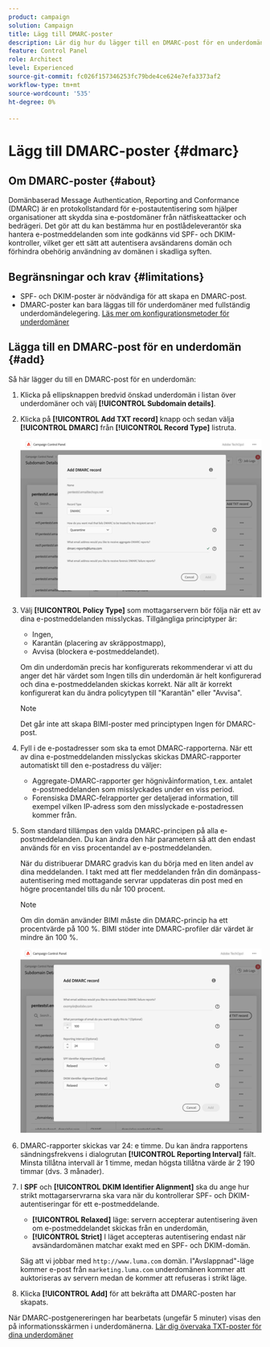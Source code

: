 ```yaml
---
product: campaign
solution: Campaign
title: Lägg till DMARC-poster
description: Lär dig hur du lägger till en DMARC-post för en underdomän.
feature: Control Panel
role: Architect
level: Experienced
source-git-commit: fc026f157346253fc79bde4ce624e7efa3373af2
workflow-type: tm+mt
source-wordcount: '535'
ht-degree: 0%

---
```



# Lägg till DMARC-poster {#dmarc}

## Om DMARC-poster {#about}

Domänbaserad Message Authentication, Reporting and Conformance (DMARC) är en protokollstandard för e-postautentisering som hjälper organisationer att skydda sina e-postdomäner från nätfiskeattacker och bedrägeri. Det gör att du kan bestämma hur en postlådeleverantör ska hantera e-postmeddelanden som inte godkänns vid SPF- och DKIM-kontroller, vilket ger ett sätt att autentisera avsändarens domän och förhindra obehörig användning av domänen i skadliga syften.

## Begränsningar och krav {#limitations}

* SPF- och DKIM-poster är nödvändiga för att skapa en DMARC-post.
* DMARC-poster kan bara läggas till för underdomäner med fullständig underdomändelegering. [Läs mer om konfigurationsmetoder för underdomäner](subdomains-branding.md#subdomain-delegation-methods)

## Lägga till en DMARC-post för en underdomän {#add}

Så här lägger du till en DMARC-post för en underdomän:

1. Klicka på ellipsknappen bredvid önskad underdomän i listan över underdomäner och välj **[!UICONTROL Subdomain details]**.

1. Klicka på **[!UICONTROL Add TXT record]** knapp och sedan välja **[!UICONTROL DMARC]** från **[!UICONTROL Record Type]** listruta.

   ![](assets/dmarc-add.png)

1. Välj **[!UICONTROL Policy Type]** som mottagarservern bör följa när ett av dina e-postmeddelanden misslyckas. Tillgängliga principtyper är:

   * Ingen,
   * Karantän (placering av skräppostmapp),
   * Avvisa (blockera e-postmeddelandet).

   Om din underdomän precis har konfigurerats rekommenderar vi att du anger det här värdet som Ingen tills din underdomän är helt konfigurerad och dina e-postmeddelanden skickas korrekt. När allt är korrekt konfigurerat kan du ändra policytypen till &quot;Karantän&quot; eller &quot;Avvisa&quot;.

   >[!NOTE]
   >
   > Det går inte att skapa BIMI-poster med principtypen Ingen för DMARC-post.

1. Fyll i de e-postadresser som ska ta emot DMARC-rapporterna. När ett av dina e-postmeddelanden misslyckas skickas DMARC-rapporter automatiskt till den e-postadress du väljer:

   * Aggregate-DMARC-rapporter ger högnivåinformation, t.ex. antalet e-postmeddelanden som misslyckades under en viss period.
   * Forensiska DMARC-felrapporter ger detaljerad information, till exempel vilken IP-adress som den misslyckade e-postadressen kommer från.

1. Som standard tillämpas den valda DMARC-principen på alla e-postmeddelanden. Du kan ändra den här parametern så att den endast används för en viss procentandel av e-postmeddelanden.

   När du distribuerar DMARC gradvis kan du börja med en liten andel av dina meddelanden. I takt med att fler meddelanden från din domänpass-autentisering med mottagande servrar uppdateras din post med en högre procentandel tills du når 100 procent.

   >[!NOTE]
   >
   >Om din domän använder BIMI måste din DMARC-princip ha ett procentvärde på 100 %. BIMI stöder inte DMARC-profiler där värdet är mindre än 100 %.

   ![](assets/dmarc-add2.png)

1. DMARC-rapporter skickas var 24: e timme. Du kan ändra rapportens sändningsfrekvens i dialogrutan **[!UICONTROL Reporting Interval]** fält. Minsta tillåtna intervall är 1 timme, medan högsta tillåtna värde är 2 190 timmar (dvs. 3 månader).

1. I **SPF** och **[!UICONTROL DKIM Identifier Alignment]** ska du ange hur strikt mottagarservrarna ska vara när du kontrollerar SPF- och DKIM-autentiseringar för ett e-postmeddelande.

   * **[!UICONTROL Relaxed]** läge: servern accepterar autentisering även om e-postmeddelandet skickas från en underdomän,
   * **[!UICONTROL Strict]** I läget accepteras autentisering endast när avsändardomänen matchar exakt med en SPF- och DKIM-domän.

   Säg att vi jobbar med `http://www.luma.com` domän. I&quot;Avslappnad&quot;-läge kommer e-post från `marketing.luma.com` underdomänen kommer att auktoriseras av servern medan de kommer att refuseras i strikt läge.

1. Klicka **[!UICONTROL Add]** för att bekräfta att DMARC-posten har skapats.

När DMARC-postgenereringen har bearbetats (ungefär 5 minuter) visas den på informationsskärmen i underdomänerna. [Lär dig övervaka TXT-poster för dina underdomäner](gs-txt-records.md#monitor)
